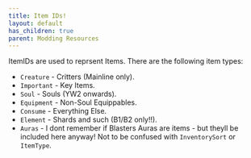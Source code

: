 ```yaml
---
title: Item IDs!
layout: default
has_children: true
parent: Modding Resources
---
```


ItemIDs are used to reprsent Items. There are the following item types:
* `Creature` - Critters (Mainline only).
* `Important` - Key Items.
* `Soul` - Souls (YW2 onwards).
* `Equipment` - Non-Soul Equippables.
* `Consume` - Everything Else.
* `Element` - Shards and such (B1/B2 only!!).
* `Auras` - I dont remember if Blasters Auras are items - but theyll be included here anyway!
Not to be confused with `InventorySort` or `ItemType`. 
